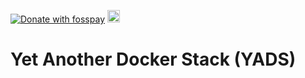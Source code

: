 <a href="https://benz0li.b-data.io/donate?project=1"><img src="https://benz0li.b-data.io/donate/static/donate-with-fosspay.png" alt="Donate with fosspay"></a> <a href="https://liberapay.com/benz0li/donate"><img src="https://liberapay.com/assets/widgets/donate.svg" alt="Donate using Liberapay" height="20"></a>

# **Y**et **A**nother **D**ocker **S**tack (YADS)
